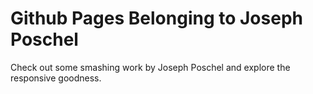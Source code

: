 # Github Pages Belonging to Joseph Poschel

Check out some smashing work by Joseph Poschel and explore the responsive goodness.
